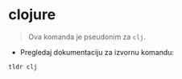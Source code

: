 # clojure

> Ova komanda je pseudonim za `clj`.

- Pregledaj dokumentaciju za izvornu komandu:

`tldr clj`
